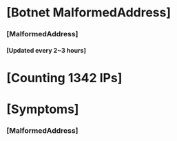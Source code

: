 # [Botnet MalformedAddress]
### [MalformedAddress]
#### [Updated every 2~3 hours]

# [Counting 1342 IPs]

# [Symptoms] 
###   [MalformedAddress]
